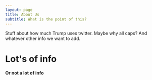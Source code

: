 ```yaml
---
layout: page
title: About Us
subtitle: What is the point of this?
---
```


Stuff about how much Trump uses twitter. Maybe why all caps? And whatever other info we want to add.

# Lot's of info


#### Or not a lot of info
